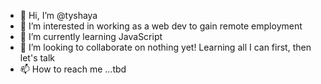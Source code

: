 - 👋 Hi, I’m @tyshaya
- 👀 I’m interested in working as a web dev to gain remote employment
- 🌱 I’m currently learning JavaScript 
- 💞️ I’m looking to collaborate on nothing yet! Learning all I can first, then let's talk 
- 📫 How to reach me ...tbd

<!---
tyshaya/tyshaya is a ✨ special ✨ repository because its `README.md` (this file) appears on your GitHub profile.
You can click the Preview link to take a look at your changes.
--->

